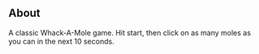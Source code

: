 ## About
A classic Whack-A-Mole game. Hit start, then click on as many moles as you can in the next 10 seconds.
